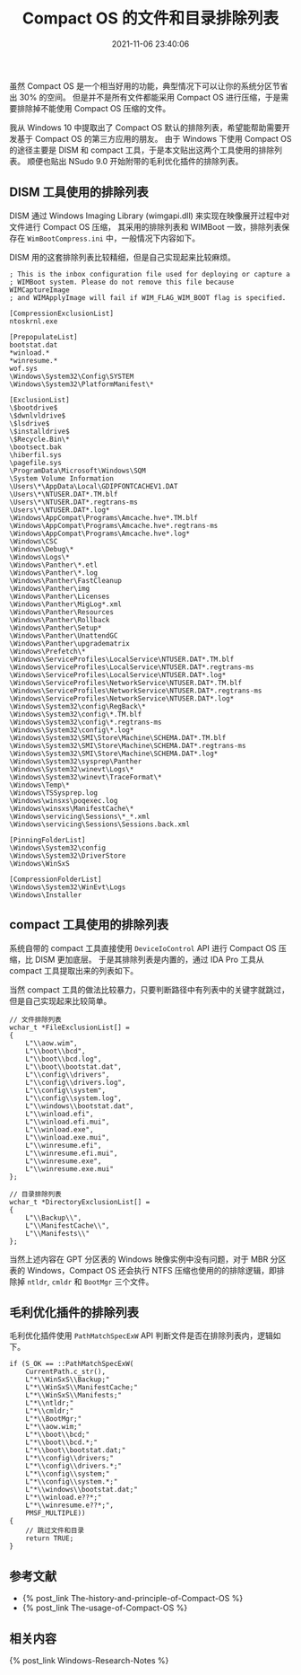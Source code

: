 ﻿---
title: Compact OS 的文件和目录排除列表
date: 2021-11-06 23:40:06
categories:
- [技术, Windows, Windows 研究笔记, Compact OS]
tags:
- 技术
- Windows
- Windows 研究笔记
- Compact OS
---

虽然 Compact OS 是一个相当好用的功能，典型情况下可以让你的系统分区节省出 30% 的空间。
但是并不是所有文件都能采用 Compact OS 进行压缩，于是需要排除掉不能使用 Compact OS 压缩的文件。

我从 Windows 10 中提取出了 Compact OS 默认的排除列表，希望能帮助需要开发基于 Compact OS 的第三方应用的朋友。
由于 Windows 下使用 Compact OS 的途径主要是 DISM 和 compact 工具，于是本文贴出这两个工具使用的排除列表。
顺便也贴出 NSudo 9.0 开始附带的毛利优化插件的排除列表。

## DISM 工具使用的排除列表

DISM 通过 Windows Imaging Library (wimgapi.dll) 来实现在映像展开过程中对文件进行 Compact OS 压缩，
其采用的排除列表和 WIMBoot 一致，排除列表保存在 `WimBootCompress.ini` 中，一般情况下内容如下。

DISM 用的这套排除列表比较精细，但是自己实现起来比较麻烦。

```
; This is the inbox configuration file used for deploying or capture a
; WIMBoot system. Please do not remove this file because WIMCaptureImage 
; and WIMApplyImage will fail if WIM_FLAG_WIM_BOOT flag is specified.

[CompressionExclusionList]
ntoskrnl.exe

[PrepopulateList]
bootstat.dat
*winload.*
*winresume.*
wof.sys
\Windows\System32\Config\SYSTEM
\Windows\System32\PlatformManifest\*

[ExclusionList]
\$bootdrive$
\$dwnlvldrive$
\$lsdrive$
\$installdrive$
\$Recycle.Bin\*
\bootsect.bak
\hiberfil.sys
\pagefile.sys
\ProgramData\Microsoft\Windows\SQM
\System Volume Information
\Users\*\AppData\Local\GDIPFONTCACHEV1.DAT
\Users\*\NTUSER.DAT*.TM.blf
\Users\*\NTUSER.DAT*.regtrans-ms
\Users\*\NTUSER.DAT*.log*
\Windows\AppCompat\Programs\Amcache.hve*.TM.blf
\Windows\AppCompat\Programs\Amcache.hve*.regtrans-ms
\Windows\AppCompat\Programs\Amcache.hve*.log*
\Windows\CSC
\Windows\Debug\*
\Windows\Logs\*
\Windows\Panther\*.etl
\Windows\Panther\*.log
\Windows\Panther\FastCleanup
\Windows\Panther\img
\Windows\Panther\Licenses
\Windows\Panther\MigLog*.xml
\Windows\Panther\Resources
\Windows\Panther\Rollback
\Windows\Panther\Setup*
\Windows\Panther\UnattendGC
\Windows\Panther\upgradematrix
\Windows\Prefetch\*
\Windows\ServiceProfiles\LocalService\NTUSER.DAT*.TM.blf
\Windows\ServiceProfiles\LocalService\NTUSER.DAT*.regtrans-ms
\Windows\ServiceProfiles\LocalService\NTUSER.DAT*.log*
\Windows\ServiceProfiles\NetworkService\NTUSER.DAT*.TM.blf
\Windows\ServiceProfiles\NetworkService\NTUSER.DAT*.regtrans-ms
\Windows\ServiceProfiles\NetworkService\NTUSER.DAT*.log*
\Windows\System32\config\RegBack\*
\Windows\System32\config\*.TM.blf
\Windows\System32\config\*.regtrans-ms
\Windows\System32\config\*.log*
\Windows\System32\SMI\Store\Machine\SCHEMA.DAT*.TM.blf
\Windows\System32\SMI\Store\Machine\SCHEMA.DAT*.regtrans-ms
\Windows\System32\SMI\Store\Machine\SCHEMA.DAT*.log*
\Windows\System32\sysprep\Panther
\Windows\System32\winevt\Logs\*
\Windows\System32\winevt\TraceFormat\*
\Windows\Temp\*
\Windows\TSSysprep.log
\Windows\winsxs\poqexec.log
\Windows\winsxs\ManifestCache\*
\Windows\servicing\Sessions\*_*.xml
\Windows\servicing\Sessions\Sessions.back.xml

[PinningFolderList]
\Windows\System32\config
\Windows\System32\DriverStore
\Windows\WinSxS

[CompressionFolderList]
\Windows\System32\WinEvt\Logs
\Windows\Installer
```

## compact 工具使用的排除列表

系统自带的 compact 工具直接使用 `DeviceIoControl` API 进行 Compact OS 压缩，比 DISM 更加底层。
于是其排除列表是内置的，通过 IDA Pro 工具从 compact 工具提取出来的列表如下。

当然 compact 工具的做法比较暴力，只要判断路径中有列表中的关键字就跳过，但是自己实现起来比较简单。

```
// 文件排除列表
wchar_t *FileExclusionList[] = 
{
	L"\\aow.wim",
	L"\\boot\\bcd",
	L"\\boot\\bcd.log",
	L"\\boot\\bootstat.dat",
	L"\\config\\drivers",
	L"\\config\\drivers.log",
	L"\\config\\system",
	L"\\config\\system.log",
	L"\\windows\\bootstat.dat",
	L"\\winload.efi",
	L"\\winload.efi.mui",
	L"\\winload.exe",
	L"\\winload.exe.mui",
	L"\\winresume.efi",
	L"\\winresume.efi.mui",
	L"\\winresume.exe",
	L"\\winresume.exe.mui"
};

// 目录排除列表
wchar_t *DirectoryExclusionList[] = 
{
	L"\\Backup\\",
	L"\\ManifestCache\\",
	L"\\Manifests\\"
};
```

当然上述内容在 GPT 分区表的 Windows 映像实例中没有问题，对于 MBR 分区表的 Windows，Compact OS 还会执行 
NTFS 压缩也使用的的排除逻辑，即排除掉 `ntldr`, `cmldr` 和 `BootMgr` 三个文件。

## 毛利优化插件的排除列表

毛利优化插件使用 `PathMatchSpecExW` API 判断文件是否在排除列表内，逻辑如下。

```
if (S_OK == ::PathMatchSpecExW(
    CurrentPath.c_str(),
    L"*\\WinSxS\\Backup;"
    L"*\\WinSxS\\ManifestCache;"
    L"*\\WinSxS\\Manifests;"
    L"*\\ntldr;"
    L"*\\cmldr;"
    L"*\\BootMgr;"
    L"*\\aow.wim;"
    L"*\\boot\\bcd;"
    L"*\\boot\\bcd.*;"
    L"*\\boot\\bootstat.dat;"
    L"*\\config\\drivers;"
    L"*\\config\\drivers.*;"
    L"*\\config\\system;"
    L"*\\config\\system.*;"
    L"*\\windows\\bootstat.dat;"
    L"*\\winload.e??*;"
    L"*\\winresume.e??*;",
    PMSF_MULTIPLE))
{
    // 跳过文件和目录
    return TRUE;
}
```

## 参考文献

- {% post_link The-history-and-principle-of-Compact-OS %}
- {% post_link The-usage-of-Compact-OS %}

## 相关内容

{% post_link Windows-Research-Notes %}
